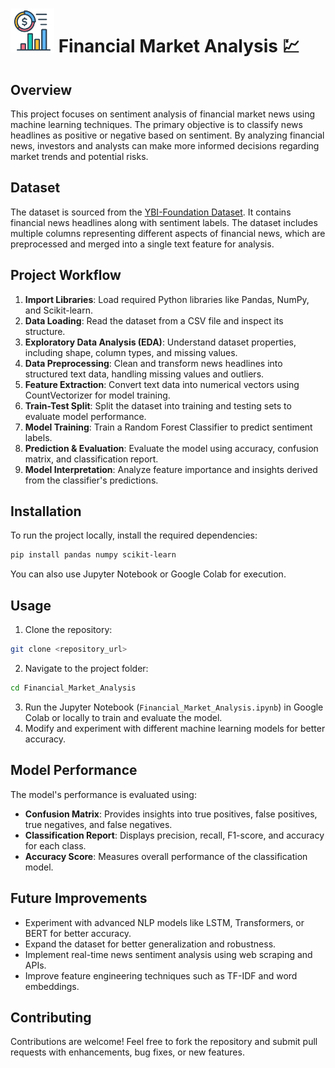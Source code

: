 <h1><img src="image/finance.png" width="70"/> Financial Market Analysis 💹</h1>

## Overview
This project focuses on sentiment analysis of financial market news using machine learning techniques. The primary objective is to classify news headlines as positive or negative based on sentiment. By analyzing financial news, investors and analysts can make more informed decisions regarding market trends and potential risks.

## Dataset
The dataset is sourced from the [YBI-Foundation Dataset](https://raw.githubusercontent.com/YBI-Foundation/Dataset/main/Financial%20Market%20News.csv). It contains financial news headlines along with sentiment labels. The dataset includes multiple columns representing different aspects of financial news, which are preprocessed and merged into a single text feature for analysis.

## Project Workflow
1. **Import Libraries**: Load required Python libraries like Pandas, NumPy, and Scikit-learn.
2. **Data Loading**: Read the dataset from a CSV file and inspect its structure.
3. **Exploratory Data Analysis (EDA)**: Understand dataset properties, including shape, column types, and missing values.
4. **Data Preprocessing**: Clean and transform news headlines into structured text data, handling missing values and outliers.
5. **Feature Extraction**: Convert text data into numerical vectors using CountVectorizer for model training.
6. **Train-Test Split**: Split the dataset into training and testing sets to evaluate model performance.
7. **Model Training**: Train a Random Forest Classifier to predict sentiment labels.
8. **Prediction & Evaluation**: Evaluate the model using accuracy, confusion matrix, and classification report.
9. **Model Interpretation**: Analyze feature importance and insights derived from the classifier's predictions.

## Installation
To run the project locally, install the required dependencies:

```bash
pip install pandas numpy scikit-learn
```

You can also use Jupyter Notebook or Google Colab for execution.

## Usage
1. Clone the repository:
```bash
git clone <repository_url>
```
2. Navigate to the project folder:
```bash
cd Financial_Market_Analysis
```
3. Run the Jupyter Notebook (`Financial_Market_Analysis.ipynb`) in Google Colab or locally to train and evaluate the model.
4. Modify and experiment with different machine learning models for better accuracy.

## Model Performance
The model's performance is evaluated using:
- **Confusion Matrix**: Provides insights into true positives, false positives, true negatives, and false negatives.
- **Classification Report**: Displays precision, recall, F1-score, and accuracy for each class.
- **Accuracy Score**: Measures overall performance of the classification model.

## Future Improvements
- Experiment with advanced NLP models like LSTM, Transformers, or BERT for better accuracy.
- Expand the dataset for better generalization and robustness.
- Implement real-time news sentiment analysis using web scraping and APIs.
- Improve feature engineering techniques such as TF-IDF and word embeddings.

## Contributing
Contributions are welcome! Feel free to fork the repository and submit pull requests with enhancements, bug fixes, or new features.

